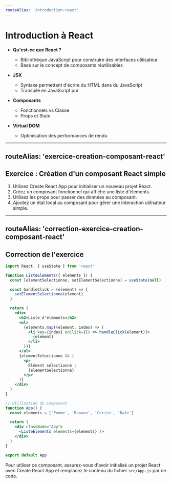 ```yaml
---
routeAlias: 'introduction-react'
---
```


# Introduction à React

- **Qu'est-ce que React ?**
  - Bibliothèque JavaScript pour construire des interfaces utilisateur
  - Basé sur le concept de composants réutilisables

- **JSX**
  - Syntaxe permettant d'écrire du HTML dans du JavaScript
  - Transpilé en JavaScript pur

- **Composants**
  - Fonctionnels vs Classe
  - Props et State

- **Virtual DOM**
  - Optimisation des performances de rendu

---
routeAlias: 'exercice-creation-composant-react'
---

## Exercice : Création d'un composant React simple

1. Utilisez Create React App pour initialiser un nouveau projet React.
2. Créez un composant fonctionnel qui affiche une liste d'éléments.
3. Utilisez les props pour passer des données au composant.
4. Ajoutez un état local au composant pour gérer une interaction utilisateur simple.

---
routeAlias: 'correction-exercice-creation-composant-react'
---

## Correction de l'exercice

```jsx
import React, { useState } from 'react'

function ListeElements({ elements }) {
  const [elementSelectionne, setElementSelectionne] = useState(null)

  const handleClick = (element) => {
    setElementSelectionne(element)
  }

  return (
    <div>
      <h2>Liste d'éléments</h2>
      <ul>
        {elements.map((element, index) => (
          <li key={index} onClick={() => handleClick(element)}>
            {element}
          </li>
        ))}
      </ul>
      {elementSelectionne && (
        <p>
          Élément sélectionné : 
          {elementSelectionne}
        </p>
      )}
    </div>
  )
}

// Utilisation du composant
function App() {
  const elements = ['Pomme', 'Banane', 'Cerise', 'Date']

  return (
    <div className="App">
      <ListeElements elements={elements} />
    </div>
  )
}

export default App
```

Pour utiliser ce composant, assurez-vous d'avoir initialisé un projet React avec Create React App et remplacez le contenu du fichier `src/App.js` par ce code.
